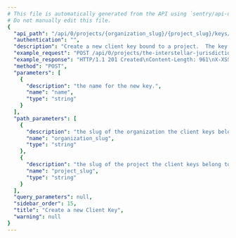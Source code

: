 ```yaml
---
# This file is automatically generated from the API using `sentry/api-docs/generator.py.`
# Do not manually edit this file.
{
  "api_path": "/api/0/projects/{organization_slug}/{project_slug}/keys/", 
  "authentication": "", 
  "description": "Create a new client key bound to a project.  The key's secret and\npublic key are generated by the server.", 
  "example_request": "POST /api/0/projects/the-interstellar-jurisdiction/pump-station/keys/ HTTP/1.1\nHost: sentry.io\nAuthorization: Bearer <token>\nContent-Type: application/json\n\n{\n  \"name\": \"Fabulous Key\"\n}", 
  "example_response": "HTTP/1.1 201 Created\nContent-Length: 961\nX-XSS-Protection: 1; mode=block\nX-Content-Type-Options: nosniff\nContent-Language: en\nAccess-Control-Expose-Headers: X-Sentry-Error, Retry-After\nVary: Accept-Language, Cookie\nAccess-Control-Allow-Methods: GET, POST, HEAD, OPTIONS\nAllow: GET, POST, HEAD, OPTIONS\nAccess-Control-Allow-Origin: *\nAccess-Control-Allow-Headers: X-Sentry-Auth, X-Requested-With, Origin, Accept, Content-Type, Authentication, Authorization\nContent-Type: application/json\nX-Frame-Options: deny\n\n{\n  \"browserSdk\": {\n    \"choices\": [\n      [\n        \"latest\", \n        \"latest\"\n      ], \n      [\n        \"5.x\", \n        \"5.x\"\n      ], \n      [\n        \"4.x\", \n        \"4.x\"\n      ]\n    ]\n  }, \n  \"browserSdkVersion\": \"5.x\", \n  \"dateCreated\": \"2020-03-23T15:30:50.674916Z\", \n  \"dsn\": {\n    \"cdn\": \"https://sentry.io/js-sdk-loader/3d0e5b8eaf0246c989c7337cd86b7892.min.js\", \n    \"csp\": \"https://sentry.io/api/2/csp-report/?sentry_key=3d0e5b8eaf0246c989c7337cd86b7892\", \n    \"minidump\": \"https://sentry.io/api/2/minidump/?sentry_key=3d0e5b8eaf0246c989c7337cd86b7892\", \n    \"public\": \"https://3d0e5b8eaf0246c989c7337cd86b7892@sentry.io/2\", \n    \"secret\": \"https://3d0e5b8eaf0246c989c7337cd86b7892:8b59df859af9402a9940888f224be034@sentry.io/2\", \n    \"security\": \"https://sentry.io/api/2/security/?sentry_key=3d0e5b8eaf0246c989c7337cd86b7892\", \n    \"unreal\": \"https://sentry.io/api/2/unreal/3d0e5b8eaf0246c989c7337cd86b7892/\"\n  }, \n  \"id\": \"3d0e5b8eaf0246c989c7337cd86b7892\", \n  \"isActive\": true, \n  \"label\": \"Fabulous Key\", \n  \"name\": \"Fabulous Key\", \n  \"projectId\": 2, \n  \"public\": \"3d0e5b8eaf0246c989c7337cd86b7892\", \n  \"rateLimit\": null, \n  \"secret\": \"8b59df859af9402a9940888f224be034\"\n}", 
  "method": "POST", 
  "parameters": [
    {
      "description": "the name for the new key.", 
      "name": "name", 
      "type": "string"
    }
  ], 
  "path_parameters": [
    {
      "description": "the slug of the organization the client keys belong to.", 
      "name": "organization_slug", 
      "type": "string"
    }, 
    {
      "description": "the slug of the project the client keys belong to.", 
      "name": "project_slug", 
      "type": "string"
    }
  ], 
  "query_parameters": null, 
  "sidebar_order": 15, 
  "title": "Create a new Client Key", 
  "warning": null
}
---
```

